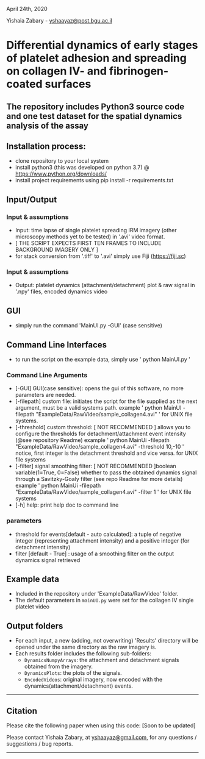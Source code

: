 April 24th, 2020

Yishaia Zabary - yshaayaz@post.bgu.ac.il

# Differential dynamics of early stages of platelet adhesion and spreading on collagen IV- and fibrinogen-coated surfaces
## The repository includes Python3 source code and one test dataset for the spatial dynamics analysis of the assay 

## Installation process:
- clone repository to your local system
- install python3 (this was developed on python 3.7) @ https://www.python.org/downloads/
- install project requirements using pip install -r requirements.txt

## Input/Output
### Input & assumptions
- Input: time lapse of single platelet spreading IRM imagery (other microscopy methods yet to be tested) in '.avi' video format.
- [ THE SCRIPT EXPECTS FIRST TEN FRAMES TO INCLUDE BACKGROUND IMAGERY ONLY ]
- for stack conversion from '.tiff' to '.avi' simply use Fiji (https://fiji.sc)
### Input & assumptions
- Output: platelet dynamics (attachment/detachment) plot & raw signal in '.npy' files, encoded dynamics video

## GUI 
- simply run the command 'MainUI.py -GUI' (case sensitive)

## Command Line Interfaces
- to run the script on the example data, simply use ' python MainUI.py '
### Command Line Arguments
- [-GUI] GUI(case sensitive): opens the gui of this software, no more parameters are needed.
- [-filepath] custom file: initiates the script for the file supplied as the next argument, must be a valid systems path.
                        example ' python MainUI -filepath "ExampleData/RawVideo/sample_collagen4.avi" ' for UNIX file systems.
- [-threshold] custom threshold: [ NOT RECOMMENDED ] allows you to configure the thresholds for detachment/attachment event intensity (@see repository Readme)
                        example ' python MainUi -filepath "ExampleData/RawVideo/sample_collagen4.avi"  -threshold 10,-10  '
                        notice, first integer is the detachment threshold and vice versa.
                        for UNIX file systems 
- [-filter] signal smoothing filter: [ NOT RECOMMENDED ]boolean variable(1=True, 0=False) whether to pass the obtained dynamics signal through a Savitzky-Goaly filter (see repo Readme for more details)
                        example ' python MainUi -filepath "ExampleData/RawVideo/sample_collagen4.avi"  -filter 1  '
                        for UNIX file systems 
- [-h] help: print help doc to command line
 
### parameters
- threshold for events[default - auto calculated]: a tuple of negative integer (representing attachment intensity)
                and a positive integer (for detachment intensity)
- filter [default - True] : usage of a smoothing filter on the output dynamics signal retrieved

## Example data
- Included in the repository under 'ExampleData/RawVideo' folder.   
- The default parameters in `mainUI.py` were set for the collagen IV single platelet video

## Output folders
- For each input, a new (adding, not overwriting) 'Results' directory will be opened under the same directory as the raw imagery is.
- Each results folder includes the following sub-folders:
  - `DynamicsNumpyArrays`: the attachment and detachment signals obtained from the imagery.
  - `DynamicsPlots`: the plots of the signals. 
  - `EncodedVideos`: original imagery, now encoded with the dynamics(attachment/detachment) events.  


-----------------

## Citation

Please cite the following paper when using this code:
[Soon to be updated]

Please contact Yishaia Zabary, at yshaayaz@gmail.com, for any questions / suggestions / bug reports.

-----------------
